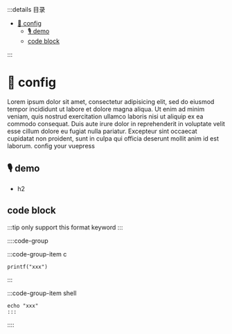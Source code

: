 :::details 目录
<!-- vim-markdown-toc Marked -->

* [🌮 config](#🌮-config)
  * [🎙️ demo](#🎙️-demo)
  * [code block](#code-block)

<!-- vim-markdown-toc -->
:::



# 🌮 config
Lorem ipsum dolor sit amet, consectetur adipisicing elit, sed do eiusmod tempor incididunt ut labore et dolore magna aliqua. Ut enim ad minim veniam, quis nostrud exercitation ullamco laboris nisi ut aliquip ex ea commodo consequat. Duis aute irure dolor in reprehenderit in voluptate velit esse cillum dolore eu fugiat nulla pariatur. Excepteur sint occaecat cupidatat non proident, sunt in culpa qui officia deserunt mollit anim id est laborum.
config your vuepress


## 🎙️ demo
- h2

## code block

:::tip
only support this format keyword
:::

::::code-group

:::code-group-item c
```
printf("xxx")
```
:::

:::code-group-item shell
```
echo "xxx"
:::
```
::::
